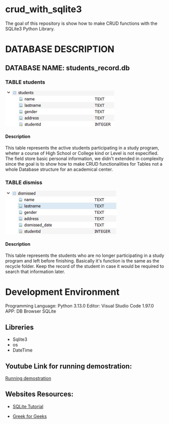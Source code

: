 # crud_with_sqlite3
The goal of this repository is show how to make CRUD functions with the SQLite3 Python Library. 

# DATABASE DESCRIPTION
## DATABASE NAME: students_record.db

### TABLE students
![Student Table.](./images/students_table.jpg)

#### Description
This table represents the active students participating in a study program, wheter a course of High School or College kind or Level is not especified.
The field store basic personal information, we didn't extended in complexity since the goal is to show how to make CRUD functionalities for Tables not a
whole Database structure for an academical center.

### TABLE dismiss
![Student Table.](./images/dismissed_table.jpg)
#### Description
This table represents the students who are no longer participating in a study program and left before finishing. Basically it's function is the same as the
recycle folder. Keep the record of the student in case it would be required to search that information later.

# Development Environment

Programming Language: Python 3.13.0
Editor: Visual Studio Code 1.97.0
APP: DB Browser SQLite
## Libreries

- Sqlite3
- os
- DateTime

## Youtube Link for running demostration:
[Running demostration](https://youtu.be/T6FDAQDDhq0)

## Websites Resources:
* [SQLite Tutorial](https://www.sqlitetutorial.net/sqlite-date/)

* [Greek for Geeks](https://matplotlib.org/stable/gallery/lines_bars_and_markers/categorical_variables.html)
